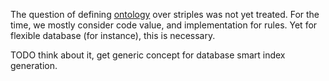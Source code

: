 The question of defining [ontology](https://en.wikipedia.org/wiki/Ontology_language) over striples was not yet treated.
For the time, we mostly consider code value, and implementation for rules.
Yet for flexible database (for instance), this is necessary.

TODO think about it, get generic concept for database smart index generation.
